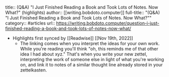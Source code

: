 title:: (Q&A) "I Just Finished Reading a Book and Took Lots of Notes. Now What?" (highlights)
author:: [[writing.bobdoto.computer]]
full-title:: "(Q&A) "I Just Finished Reading a Book and Took Lots of Notes. Now What?""
category:: #articles
url:: https://writing.bobdoto.computer/question-i-just-finished-reading-a-book-and-took-lots-of-notes-now-what/

- Highlights first synced by [[Readwise]] [[Nov 19th, 2022]]
	- The linking comes when you interpret the ideas for your own work. While you're reading you'll think "oh, this reminds me of that other idea I had about xyz." That's when you write your new zettel, interpreting the work of someone else in light of what you're working on, and link it to notes of a similar thought line already stored in your zettelkasten.